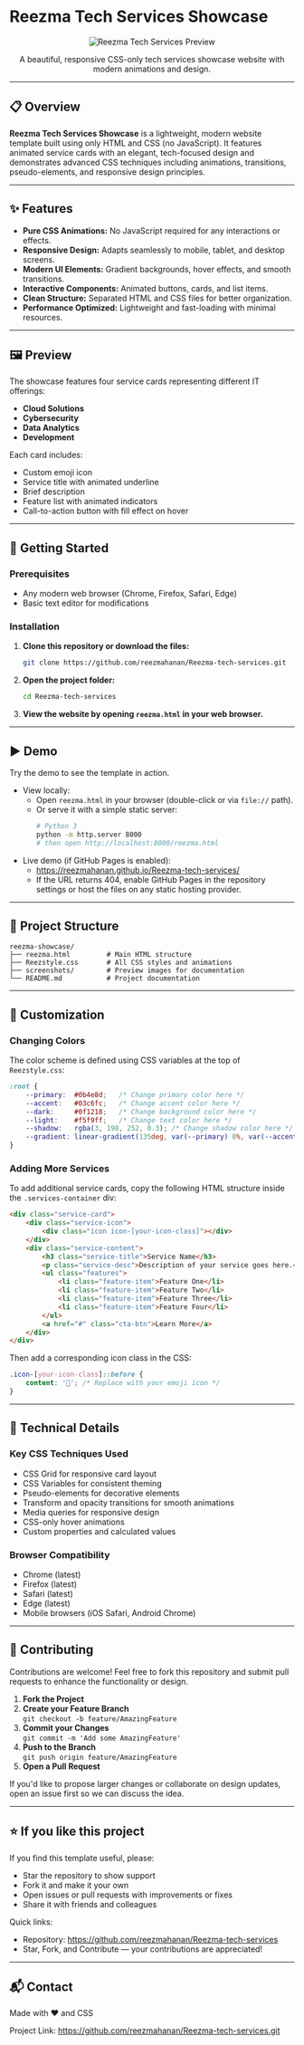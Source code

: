 # Reezma Tech Services Showcase

<p align="center">
  <img src="https://github.com/reezmahanan/Reezma-tech-services/blob/main/Screenshot%202025-09-11%20193903.png" alt="Reezma Tech Services Preview">
</p>

<p align="center">
  A beautiful, responsive CSS-only tech services showcase website with modern animations and design.
</p>

---

## 📋 Overview

**Reezma Tech Services Showcase** is a lightweight, modern website template built using only HTML and CSS (no JavaScript). It features animated service cards with an elegant, tech-focused design and demonstrates advanced CSS techniques including animations, transitions, pseudo-elements, and responsive design principles.

---

## ✨ Features

- **Pure CSS Animations:** No JavaScript required for any interactions or effects.
- **Responsive Design:** Adapts seamlessly to mobile, tablet, and desktop screens.
- **Modern UI Elements:** Gradient backgrounds, hover effects, and smooth transitions.
- **Interactive Components:** Animated buttons, cards, and list items.
- **Clean Structure:** Separated HTML and CSS files for better organization.
- **Performance Optimized:** Lightweight and fast-loading with minimal resources.

---

## 🖼️ Preview

The showcase features four service cards representing different IT offerings:

- **Cloud Solutions**
- **Cybersecurity**
- **Data Analytics**
- **Development**

Each card includes:

- Custom emoji icon
- Service title with animated underline
- Brief description
- Feature list with animated indicators
- Call-to-action button with fill effect on hover

---

## 🚀 Getting Started

### Prerequisites

- Any modern web browser (Chrome, Firefox, Safari, Edge)
- Basic text editor for modifications

### Installation

1. **Clone this repository or download the files:**
   ```bash
   git clone https://github.com/reezmahanan/Reezma-tech-services.git
   ```
2. **Open the project folder:**
   ```bash
   cd Reezma-tech-services
   ```
3. **View the website by opening `reezma.html` in your web browser.**

---

## ▶️ Demo

Try the demo to see the template in action.

- View locally:
  - Open `reezma.html` in your browser (double-click or via `file://` path).
  - Or serve it with a simple static server:
    ```bash
    # Python 3
    python -m http.server 8000
    # then open http://localhost:8000/reezma.html
    ```
- Live demo (if GitHub Pages is enabled):
  - https://reezmahanan.github.io/Reezma-tech-services/
  - If the URL returns 404, enable GitHub Pages in the repository settings or host the files on any static hosting provider.

---

## 📁 Project Structure

```
reezma-showcase/
├── reezma.html         # Main HTML structure
├── Reezstyle.css       # All CSS styles and animations
├── screenshots/        # Preview images for documentation
└── README.md           # Project documentation
```

---

## 🎨 Customization

### Changing Colors

The color scheme is defined using CSS variables at the top of `Reezstyle.css`:

```css
:root {
    --primary:  #0b4e8d;   /* Change primary color here */
    --accent:   #03c6fc;   /* Change accent color here */
    --dark:     #0f1218;   /* Change background color here */
    --light:    #f5f9ff;   /* Change text color here */
    --shadow:   rgba(3, 198, 252, 0.3); /* Change shadow color here */
    --gradient: linear-gradient(135deg, var(--primary) 0%, var(--accent) 100%);
}
```

### Adding More Services

To add additional service cards, copy the following HTML structure inside the `.services-container` div:

```html
<div class="service-card">
    <div class="service-icon">
        <div class="icon icon-[your-icon-class]"></div>
    </div>
    <div class="service-content">
        <h3 class="service-title">Service Name</h3>
        <p class="service-desc">Description of your service goes here.</p>
        <ul class="features">
            <li class="feature-item">Feature One</li>
            <li class="feature-item">Feature Two</li>
            <li class="feature-item">Feature Three</li>
            <li class="feature-item">Feature Four</li>
        </ul>
        <a href="#" class="cta-btn">Learn More</a>
    </div>
</div>
```

Then add a corresponding icon class in the CSS:

```css
.icon-[your-icon-class]::before {
    content: '🔧'; /* Replace with your emoji icon */
}
```

---

## 🔧 Technical Details

### Key CSS Techniques Used

- CSS Grid for responsive card layout
- CSS Variables for consistent theming
- Pseudo-elements for decorative elements
- Transform and opacity transitions for smooth animations
- Media queries for responsive design
- CSS-only hover animations
- Custom properties and calculated values

### Browser Compatibility

- Chrome (latest)
- Firefox (latest)
- Safari (latest)
- Edge (latest)
- Mobile browsers (iOS Safari, Android Chrome)

---

## 🤝 Contributing

Contributions are welcome! Feel free to fork this repository and submit pull requests to enhance the functionality or design.

1. **Fork the Project**
2. **Create your Feature Branch**  
   `git checkout -b feature/AmazingFeature`
3. **Commit your Changes**  
   `git commit -m 'Add some AmazingFeature'`
4. **Push to the Branch**  
   `git push origin feature/AmazingFeature`
5. **Open a Pull Request**

If you'd like to propose larger changes or collaborate on design updates, open an issue first so we can discuss the idea.

---

## ⭐ If you like this project

If you find this template useful, please:

- Star the repository to show support
- Fork it and make it your own
- Open issues or pull requests with improvements or fixes
- Share it with friends and colleagues

Quick links:
- Repository: https://github.com/reezmahanan/Reezma-tech-services
- Star, Fork, and Contribute — your contributions are appreciated!

---

## 📬 Contact

Made with ❤️ and CSS

Project Link: https://github.com/reezmahanan/Reezma-tech-services.git

